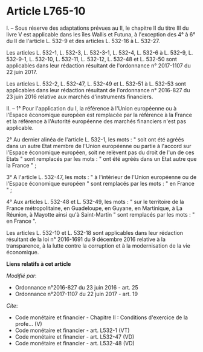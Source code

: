 # Article L765-10

I. – Sous réserve des adaptations prévues au II, le chapitre II du titre III du livre V est applicable dans les îles Wallis
et Futuna, à l'exception des 4° à 6° du II de l'article L. 532-9 et des articles L. 532-16 à L. 532-27. 

Les articles L. 532-1, L. 532-3, L. 532-3-1, L. 532-4, L. 532-6 à L. 532-9, L. 532-9-1, L. 532-10, L. 532-11, L. 532-12, L.
532-48 et L. 532-50 sont applicables dans leur rédaction résultant de l'ordonnance n° 2017-1107 du 22 juin 2017. 

Les articles L. 532-2, L. 532-47, L. 532-49 et L. 532-51 à L. 532-53 sont applicables dans leur rédaction résultant de
l'ordonnance n° 2016-827 du 23 juin 2016 relative aux marchés d'instruments financiers. 

II. – 1° Pour l'application du I, la référence à l'Union européenne ou à l'Espace économique européen est remplacée par la
référence à la France et la référence à l'Autorité européenne des marchés financiers n'est pas applicable. 

2° Au dernier alinéa de l'article L. 532-1, les mots : " soit ont été agréés dans un autre Etat membre de l'Union européenne
ou partie à l'accord sur l'Espace économique européen, soit ne relèvent pas du droit de l'un de ces Etats " sont remplacés
par les mots : " ont été agréés dans un Etat autre que la France " ; 

3° A l'article L. 532-47, les mots : " à l'intérieur de l'Union européenne ou de l'Espace économique européen " sont
remplacés par les mots : " en France " ; 

4° Aux articles L. 532-48 et L. 532-49, les mots : " sur le territoire de la France métropolitaine, en Guadeloupe, en Guyane,
en Martinique, à La Réunion, à Mayotte ainsi qu'à Saint-Martin " sont remplacés par les mots : " en France ". 

Les articles L. 532-10 et L. 532-18 sont applicables dans leur rédaction résultant de la loi n° 2016-1691 du 9 décembre 2016
relative à la transparence, à la lutte contre la corruption et à la modernisation de la vie économique.

**Liens relatifs à cet article**

_Modifié par_:

  - Ordonnance n°2016-827 du 23 juin 2016 - art. 25
  - Ordonnance n°2017-1107 du 22 juin 2017 - art. 19

_Cite_:

  - Code monétaire et financier -  Chapitre II : Conditions d'exercice de la profe... (V)
  - Code monétaire et financier - art. L532-1 (VT)
  - Code monétaire et financier - art. L532-47 (VD)
  - Code monétaire et financier - art. L532-48 (VD)
